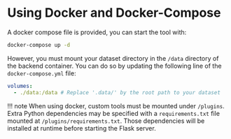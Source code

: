 # Using Docker and Docker-Compose

A docker compose file is provided, you can start the tool with:
```bash
docker-compose up -d
```

However, you must mount your dataset directory in the `/data` directory of the backend container. You can do so by updating the following line of the `docker-compose.yml` file:
```yaml
volumes:
  - ./data:/data # Replace '.data/' by the root path to your dataset
```

!!! note
    When using docker, custom tools must be mounted under `/plugins`.  
    Extra Python dependencies may be specified with a `requirements.txt` file mounted at `/plugins/requirements.txt`.
    Those dependencies will be installed at runtime before starting the Flask server.
